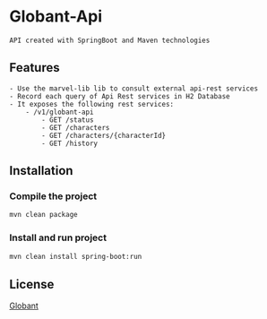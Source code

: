 # Globant-Api
    API created with SpringBoot and Maven technologies

## Features
    - Use the marvel-lib lib to consult external api-rest services
    - Record each query of Api Rest services in H2 Database
    - It exposes the following rest services:
        - /v1/globant-api
            - GET /status
            - GET /characters
            - GET /characters/{characterId}
            - GET /history

## Installation

### Compile the project
```bash
mvn clean package
```

### Install and run project
```bash
mvn clean install spring-boot:run
```

## License
[Globant](https://www.globant.com)
